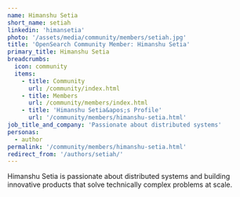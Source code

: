```yaml
---
name: Himanshu Setia
short_name: setiah
linkedin: 'himansetia'
photo: '/assets/media/community/members/setiah.jpg'
title: 'OpenSearch Community Member: Himanshu Setia'
primary_title: Himanshu Setia
breadcrumbs:
  icon: community
  items:
    - title: Community
      url: /community/index.html
    - title: Members
      url: /community/members/index.html
    - title: 'Himanshu Setia&apos;s Profile'
      url: '/community/members/himanshu-setia.html'
job_title_and_company: 'Passionate about distributed systems'
personas:
  - author
permalink: '/community/members/himanshu-setia.html'
redirect_from: '/authors/setiah/'
---
```

Himanshu Setia is passionate about distributed systems and building innovative products that solve technically complex problems at scale. 
